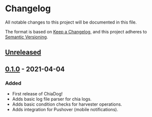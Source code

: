 # Changelog
All notable changes to this project will be documented in this file.

The format is based on [Keep a Changelog](https://keepachangelog.com/en/1.0.0/),
and this project adheres to [Semantic Versioning](https://semver.org/spec/v2.0.0.html).

## [Unreleased]

## [0.1.0] - 2021-04-04

### Added
- First release of ChiaDog!
- Adds basic log file parser for chia logs.
- Adds basic condition checks for harvester operations.
- Adds integration for Pushover (mobile notifications).


[Unreleased]: https://github.com/martomi/chiadog/compare/v0.1.0...dev
[0.1.0]: https://github.com/martomi/chiadog/releases/tag/v0.1.0
